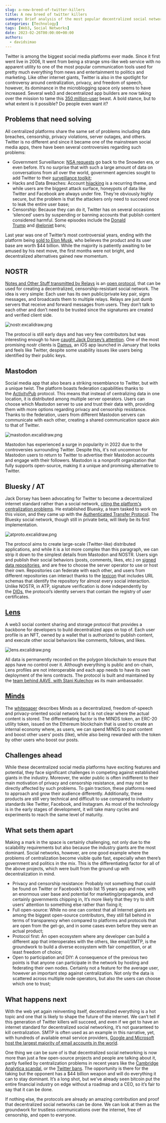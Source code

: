 ```yaml
---
slug: a-new-breed-of-twitter-killers
title: A new breed of twitter killers
summary: Brief analysis of the most popular decentralized social network projects. How they work, what are the biggest pros and cons, and what do they offer that differentiates them from industry giants.
categories: [Technology]
tags: [Web3, Social Networks]
date: 2023-02-26T00:00:00+00:00
authors:
  - davidsimao
---
```


Twitter is among the biggest social media platforms ever made. Since it first went live in 2006, It went from being a strange sms-like web service with no apparent utility to one of the most popular communication tools used for pretty much everything from news and entertainment to politics and marketing. Like other internet giants, Twitter is also in the spotlight for controversy around centralization, privacy, and freedom of speech, however, its dominance in the microblogging space only seems to have increased. Several web3 and decentralized app builders are now taking over the mission to tame this [350 million-user](https://www.bankmycell.com/blog/how-many-users-does-twitter-have) beast. A bold stance, but to what extent is it possible? Do people even want it?

## Problems that need solving

All centralized platforms share the same set of problems including data breaches, censorship, privacy violations, server outages, and others. Twitter is no different and since it became one of the mainstream social media apps, there have been several controversies regarding such problems:

- Government Surveillance: [NSA requests](https://venturebeat.com/social/twitter-government-finally-letting-us-share-some-info-on-nsa-data-requests/) go back to the Snowden era, or even before. It’s no surprise that with such a large amount of data on conversations from all over the world, government agencies sought to add Twitter to their [surveillance toolkit](https://www.wionews.com/world/twiiter-files-90-reveals-a-web-of-social-media-surveillance-and-censorship-involving-fbi-and-other-agencies-546419);
- Hacks and Data Breaches: Account [hijacking](https://en.wikipedia.org/wiki/2020_Twitter_account_hijacking) is a recurring theme, and while users are the biggest attack surface, honeypots of data like Twitter and Facebook are always under fire. They're obviously highly secure, but the problem is that the attackers only need to succeed once to leak the entire user base;
- Censorship: Because they can do it, Twitter has on several occasions ‘silenced’ users by suspending or banning accounts that publish content considered harmful. Some episodes include the [Donald Trump](https://www.cnbc.com/2021/01/08/twitter-permanently-suspends-trumps-account.html) and [@elonjet](https://www.reuters.com/technology/twitter-suspends-accounts-several-journalists-2022-12-16/) bans;

Last year was one of Twitter’s most controversial years, ending with the platform being [sold to Elon Musk](https://www.bbc.com/news/technology-63402338), who believes the product and its user base are worth $44 billion. While the majority is patiently awaiting to be amused by his next move, the first months were not bright, and decentralized alternatives gained new momentum.

## NOSTR

[Notes and Other Stuff transmitted by Relays](https://nostr.com/) is an [open protocol](https://github.com/nostr-protocol/nostr), that can be used for creating a decentralized, censorship-resistant social network. The idea is very simple: Each user has its own public/private key pair, signs messages, and broadcasts them to multiple relays. Relays are just dumb servers that receive and forward messages from users. They don’t talk to each other and don’t need to be trusted since the signatures are created and verified client side.

![nostr.excalidraw.png](./img/nostr.excalidraw.png)

The protocol is still early days and has very few contributors but was interesting enough to have [caught Jack Dorsey’s attention](https://www.coindesk.com/tech/2022/12/15/jack-dorsey-gives-decentralized-social-network-nostr-14-btc-in-funding/). One of the most promising nostr clients is [Damus](https://damus.io/), an iOS app launched in January that looks and feels like Twitter, despite some usability issues like users being identified by their public keys.

## Mastodon

Social media app that also bears a striking resemblance to Twitter, but with a unique twist. The platform boasts federation capabilities thanks to the [ActivityPub](https://docs.joinmastodon.org/spec/activitypub/) protocol. This means that instead of centralizing data in one location, it is distributed among multiple server operators. Users can choose which Mastodon server to use and trust their data with, providing them with more options regarding privacy and censorship resistance. Thanks to the federation, users from different Mastodon servers can communicate with each other, creating a shared communication space akin to that of Twitter.

![mastodon.excalidraw.png](./img/mastodon.excalidraw.png)

Mastodon has experienced a surge in popularity in 2022 due to the controversies surrounding Twitter. Despite this, it's not uncommon for Mastodon users to return to Twitter to advertise their Mastodon accounts and engage with their followers. Mastodon is a nonprofit organization that fully supports open-source, making it a unique and promising alternative to Twitter.

## Bluesky / AT

Jack Dorsey has been advocating for Twitter to become a decentralized internet standard rather than a social network, [citing the platform's centralization problems](https://twitter.com/jack/status/1204766081404956674). He established Bluesky, a team tasked to work on this vision, and they came up with the [Authenticated Transfer Protocol](https://atproto.com/). The Bluesky social network, though still in private beta, will likely be its first implementation.

![atproto.excalidraw.png](./img/atproto.excalidraw.png)

The protocol aims to create large-scale (Twitter-like) distributed applications, and while it is a lot more complex than this paragraph, we can strip it down to the simplest details from Mastodon and NOSTR. Users sign and publish their social behaviors (posts, comments, likes, etc.) on [signed data repositories](https://atproto.com/guides/data-repos), and are free to choose the server operator to use or host their own. Repositories can federate with each other, and users from different repositories can interact thanks to the [lexicon](https://atproto.com/guides/overview#interoperation) that includes URL schemas that identify the repository for almost every social interaction. Unlike NOSTR, in ATP, signature verification is done independently by the [DIDs](https://atproto.com/guides/identity), the protocol’s identity servers that contain the registry of user certificates.

## [Lens](https://www.lens.xyz/)

A web3 social content sharing and storage protocol that provides a backbone for developers to build decentralized apps on top of. Each user profile is an NFT, owned by a wallet that is authorized to publish content, and execute other social behaviors like comments, follows, and likes.

![lens.excalidraw.png](./img/lens.excalidraw.png)

All data is permanently recorded on the polygon blockchain to ensure that apps have no control over it. Although everything is public and on-chain, Lens profiles are not interoperable and each app needs to have its own deployment of the lens contracts. The protocol is built and maintained by the [team behind AAVE, with Stani Kulechov](https://blockchain.news/news/aave-stani-kulechov-launches-social-media-platform-lens-protocol) as its main ambassador.

## [Minds](https://www.minds.com/)

The [whitepaper](https://cdn-assets.minds.com/front/dist/assets/whitepapers/03_27_18_Minds%20Whitepaper%20V0.1.pdf) describes Minds as a decentralized, freedom of-speech and privacy-oriented social network but it is not clear where the actual content is stored. The differentiating factor is the MINDS token, an ERC-20 utility token, issued on the Ethereum blockchain that is used to create an internal economy where, as users, we can spend MINDS to post content and boost other users’ posts (like), while also being rewarded with the token by other users who boost our posts.

## Challenges ahead

While these decentralized social media platforms have exciting features and potential, they face significant challenges in competing against established giants in the industry. Moreover, the wider public is often indifferent to their main motivation of privacy and censorship resistance, and may not be directly affected by such problems. To gain traction, these platforms need to approach and grow their audience differently. Additionally, these products are still very technical and difficult to use compared to industry standards like Twitter, Facebook, and Instagram. As most of the technology is in the early stages of development, it will take many cycles and experiments to reach the same level of maturity.

## What sets them apart

Making a mark in the space is certainly challenging, not only due to the scalability requirements but also because the industry giants are the most dominant. Social networks, however, are one good example where the problems of centralization become visible quite fast, especially when there’s government and politics in the mix. This is the differentiating factor for all of the above projects, which were built from the ground up with decentralization in mind.

- Privacy and censorship resistance: Probably not something that could be found on Twitter or Facebook’s todo list 15 years ago and now, with an enormous user base and potential for marketing/propaganda, and certainly governments chipping in, It’s more likely that they try to shift users’ attention to something else rather than fixing it;
- Full open-source: While no one can contest that all Internet giants are among the biggest open-source contributors, they still fall behind in terms of transparency when compared to platforms and protocols that are open from the get-go, and in some cases even before they were an actual product;
- Protocol first: An open ecosystem where any developer can build a different app that interoperates with the others, like email/SMTP, is the groundwork to build a diverse ecosystem with fair competition, or at least freedom of choice;
- Open to participation and DIY: A consequence of the previous two points is that anyone can participate in the network by hosting and federating their own nodes. Certainly not a feature for the average user, however an important step against centralization. Not only the data is scattered across multiple node operators, but also the users can choose which one to trust;

## What happens next

With the web yet again reinventing itself, decentralized everything is a hot topic and one that is likely to shape the future of the internet. We can’t tell if this generation of Twitter killers will succeed, and even if we get to have an internet standard for decentralized social networking, it’s not guaranteed to kill centralization. SMTP is often used as an example in this narrative, yet, with hundreds of available email service providers, [Google and Microsoft host the largest majority of email accounts in the world](https://poolp.org/posts/2019-12-15/decentralised-smtp-is-for-the-greater-good/).

One thing we can be sure of is that decentralized social networking is now more than just a few open-source projects and people are talking about it, partly fuelled by centralization problems in recent years like the [Cambridge Analytica scandal](https://en.wikipedia.org/wiki/Facebook%E2%80%93Cambridge_Analytica_data_scandal), or the [Twitter bans](https://en.wikipedia.org/wiki/Twitter_suspensions). The opportunity is there for the taking but the opponent has a $44 billion weapon and will do everything it can to stay dominant. It’s a long shot, but we’ve already seen bitcoin put the entire financial industry on edge without a roadmap and a CEO, so it’s fair to say that it can be done.

If nothing else, the protocols are already an amazing contribution and proof that decentralized social networks can be done. We can look at them as the groundwork for trustless communications over the internet, free of censorship, and open to everyone.
